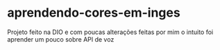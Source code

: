 # aprendendo-cores-em-inges
Projeto feito na DIO e com poucas alterações feitas por mim o intuito foi aprender um pouco sobre API de voz

